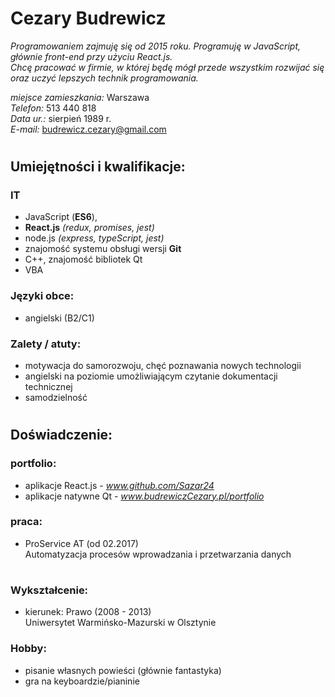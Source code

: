 
# Cezary Budrewicz 
<!-- <img src="/home/cb/Pictures/baldsMe.png" alt="My cool logo" /> -->

*Programowaniem zajmuję się od 2015 roku. Programuję w JavaScript, głównie front-end przy użyciu React.js.  
Chcę pracować w firmie, w której będę mógł przede wszystkim rozwijać się oraz uczyć lepszych technik programowania.* 

*miejsce zamieszkania:* Warszawa  
*Telefon:* 513 440 818  
*Data ur.:* sierpień 1989 r.   
*E-mail:* budrewicz.cezary@gmail.com


#

## Umiejętności i kwalifikacje:   
### IT
- JavaScript (**ES6**), 
- **React.js** *(redux, promises, jest)*
- node.js *(express, typeScript, jest)*
- znajomość systemu obsługi wersji **Git**
- C++, znajomość bibliotek Qt
- VBA


###  Języki obce:
- angielski (B2/C1)  


### Zalety / atuty:
- motywacja do samorozwoju, chęć poznawania nowych technologii
- angielski na poziomie umożliwiającym czytanie dokumentacji technicznej
- samodzielność  

# 
## Doświadczenie:  
### portfolio:  
- aplikacje React.js - *www.github.com/Sazar24*   
- aplikacje natywne Qt - *www.budrewiczCezary.pl/portfolio*

### praca:  
- ProService AT (od 02.2017)  
Automatyzacja procesów wprowadzania i przetwarzania danych

#
### Wykształcenie:
- kierunek: Prawo (2008 - 2013)  
Uniwersytet Warmińsko-Mazurski w Olsztynie


### Hobby:  
- pisanie własnych powieści (głównie fantastyka)  
- gra na keyboardzie/pianinie

